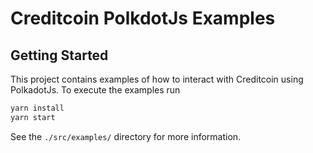 # Creditcoin PolkdotJs Examples

## Getting Started

This project contains examples of how to interact with Creditcoin using PolkadotJs. To execute the examples run

```bash
yarn install
yarn start
```

See the `./src/examples/` directory for more information.
